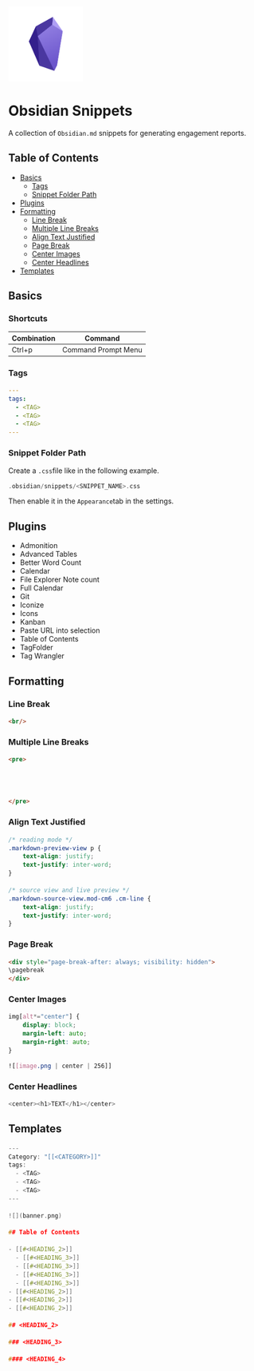 <p align="left">
  <img width="150" height="150" src="images/obsidian.png">
</p>

# Obsidian Snippets

A collection of `Obsidian.md` snippets for generating engagement reports.

## Table of Contents

- [Basics](#basics)
	- [Tags](#tags)
	- [Snippet Folder Path](#snippet-folder-path)
- [Plugins](#plugins)
- [Formatting](#formatting)
	- [Line Break](#line-break)
	- [Multiple Line Breaks](#multiple-line-breaks)
	- [Align Text Justified](#align-text-justified)
	- [Page Break](#page-break)
 	- [Center Images](#center-images)
  	- [Center Headlines](#center-headlines)
 - [Templates](#templates)

## Basics

### Shortcuts

| Combination | Command |
| --- | --- |
| Ctrl+p | Command Prompt Menu |

### Tags

```yaml
---
tags:
  - <TAG>
  - <TAG>
  - <TAG>
---
```

### Snippet Folder Path

Create a `.css`file like in the following example.

```c
.obsidian/snippets/<SNIPPET_NAME>.css
```

Then enable it in the `Appearance`tab in the settings.

## Plugins

* Admonition
* Advanced Tables
* Better Word Count
* Calendar
* File Explorer Note count
* Full Calendar
* Git
* Iconize
* Icons
* Kanban
* Paste URL into selection
* Table of Contents
* TagFolder
* Tag Wrangler

## Formatting

### Line Break

```html
<br/>
```

### Multiple Line Breaks

```html
<pre>




</pre>
```

### Align Text Justified

```css
/* reading mode */
.markdown-preview-view p {
	text-align: justify;
	text-justify: inter-word;	
}

/* source view and live preview */
.markdown-source-view.mod-cm6 .cm-line {
	text-align: justify;
	text-justify: inter-word;	
}
```

### Page Break

```html
<div style="page-break-after: always; visibility: hidden">
\pagebreak
</div>
```

### Center Images

```css
img[alt*="center"] {
    display: block;
    margin-left: auto;
    margin-right: auto;
}
```

```css
![[image.png | center | 256]]
```

### Center Headlines

```c
<center><h1>TEXT</h1></center>
```

## Templates

```c
---
Category: "[[<CATEGORY>]]"
tags:
  - <TAG>
  - <TAG>
  - <TAG>
---

![](banner.png)

## Table of Contents

- [[#<HEADING_2>]]
  - [[#<HEADING_3>]]
  - [[#<HEADING_3>]]
  - [[#<HEADING_3>]]
  - [[#<HEADING_3>]]
- [[#<HEADING_2>]]
- [[#<HEADING_2>]]
- [[#<HEADING_2>]]

## <HEADING_2>

### <HEADING_3>

#### <HEADING_4>
```
